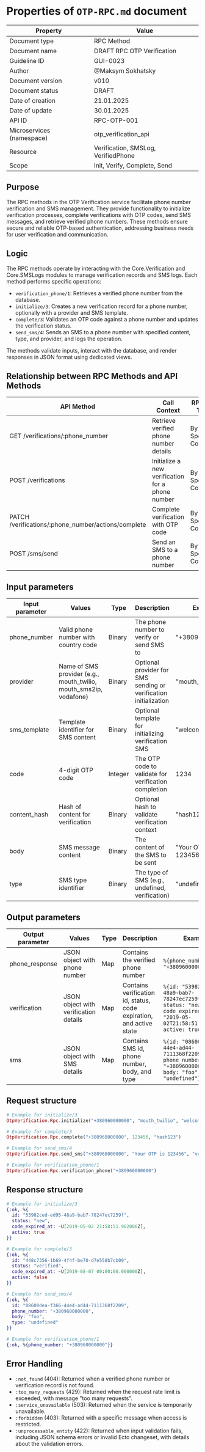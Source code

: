 # Properties of `OTP-RPC.md` document

| Property | Value |
|----------|-------|
| Document type | RPC Method |
| Document name | DRAFT RPC OTP Verification |
| Guideline ID | GUI-0023 |
| Author | @Maksym Sokhatsky |
| Document version | v010 |
| Document status | DRAFT |
| Date of creation | 21.01.2025 |
| Date of update | 30.01.2025 |
| API ID | RPC-OTP-001 |
| Microservices (namespace) | otp_verification_api |
| Resource | Verification, SMSLog, VerifiedPhone |
| Scope | Init, Verify, Complete, Send |

## Purpose
The RPC methods in the OTP Verification service facilitate phone number verification and SMS management.
They provide functionality to initialize verification processes, complete verifications with OTP codes,
send SMS messages, and retrieve verified phone numbers. These methods ensure secure and
reliable OTP-based authentication, addressing business needs for user verification and communication.

## Logic
The RPC methods operate by interacting with the Core.Verification and Core.SMSLogs modules to
manage verification records and SMS logs. Each method performs specific operations:

- `verification_phone/1`: Retrieves a verified phone number from the database.
- `initialize/3`: Creates a new verification record for a phone number, optionally with a provider and SMS template.
- `complete/3`: Validates an OTP code against a phone number and updates the verification status.
- `send_sms/4`: Sends an SMS to a phone number with specified content, type, and provider, and logs the operation.

The methods validate inputs, interact with the database, and render responses in JSON format using dedicated views.

## Relationship between RPC Methods and API Methods

| API Method | Call Context | RPC Call Type |
|------------|--------------|---------------|
| GET /verifications/:phone_number | Retrieve verified phone number details | By Specific Condition |
| POST /verifications | Initialize a new verification for a phone number | By Specific Condition |
| PATCH /verifications/:phone_number/actions/complete | Complete verification with OTP code | By Specific Condition |
| POST /sms/send | Send an SMS to a phone number | By Specific Condition |

## Input parameters

| Input parameter | Values | Type | Description | Example |
|-----------------|--------|------|-------------|---------|
| phone_number | Valid phone number with country code | Binary | The phone number to verify or send SMS to | "+380960000000" |
| provider | Name of SMS provider (e.g., mouth_twilio, mouth_sms2ip, vodafone) | Binary | Optional provider for SMS sending or verification initialization | "mouth_twilio" |
| sms_template | Template identifier for SMS content | Binary | Optional template for initializing verification SMS | "welcome_template" |
| code | 4-digit OTP code | Integer | The OTP code to validate for verification completion | 1234 |
| content_hash | Hash of content for verification | Binary | Optional hash to validate verification context | "hash123" |
| body | SMS message content | Binary | The content of the SMS to be sent | "Your OTP is 123456" |
| type | SMS type identifier | Binary | The type of SMS (e.g., undefined, verification) | "undefined" |

## Output parameters

| Output parameter | Values | Type | Description | Example |
|------------------|--------|------|-------------|---------|
| phone_response | JSON object with phone number | Map | Contains the verified phone number | `%{phone_number: "+380960000000"}` |
| verification | JSON object with verification details | Map | Contains verification id, status, code expiration, and active state | `%{id: "53982ced-ed95-48a9-bab7-78247ec7259f", status: "new", code_expired_at: "2019-05-02T21:58:51.902086Z", active: true}` |
| sms | JSON object with SMS details | Map | Contains SMS id, phone number, body, and type | `%{id: "08600dea-f366-44e4-ad44-7111368f2209", phone_number: "+380960000000", body: "foo", type: "undefined"}` |

## Request structure
```elixir
# Example for initialize/3
OtpVerification.Rpc.initialize("+380960000000", "mouth_twilio", "welcome_template")

# Example for complete/3
OtpVerification.Rpc.complete("+380960000000", 123456, "hash123")

# Example for send_sms/4
OtpVerification.Rpc.send_sms("+380960000000", "Your OTP is 123456", "verification", "mouth_twilio")

# Example for verification_phone/1
OtpVerification.Rpc.verification_phone("+380960000000")
```

## Response structure
```elixir
# Example for initialize/3
{:ok, %{
  id: "53982ced-ed95-48a9-bab7-78247ec7259f",
  status: "new",
  code_expired_at: ~U[2019-05-02 21:58:51.902086Z],
  active: true
}}

# Example for complete/3
{:ok, %{
  id: "448c7356-1b69-4f4f-be70-d7e558b7cb09",
  status: "verified",
  code_expired_at: ~U[2019-08-07 00:00:00.000000Z],
  active: false
}}

# Example for send_sms/4
{:ok, %{
  id: "08600dea-f366-44e4-ad44-7111368f2209",
  phone_number: "+380960000000",
  body: "foo",
  type: "undefined"
}}

# Example for verification_phone/1
{:ok, %{phone_number: "+380960000000"}}
```

## Error Handling
- `:not_found` (404): Returned when a verified phone number or verification record is not found.
- `:too_many_requests` (429): Returned when the request rate limit is exceeded, with message "too many requests".
- `:service_unavailable` (503): Returned when the service is temporarily unavailable.
- `:forbidden` (403): Returned with a specific message when access is restricted.
- `:unprocessable_entity` (422): Returned when input validation fails, including JSON schema errors or invalid Ecto changeset, with details about the validation errors.

